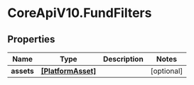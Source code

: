 # CoreApiV10.FundFilters

## Properties
Name | Type | Description | Notes
------------ | ------------- | ------------- | -------------
**assets** | [**[PlatformAsset]**](PlatformAsset.md) |  | [optional] 


